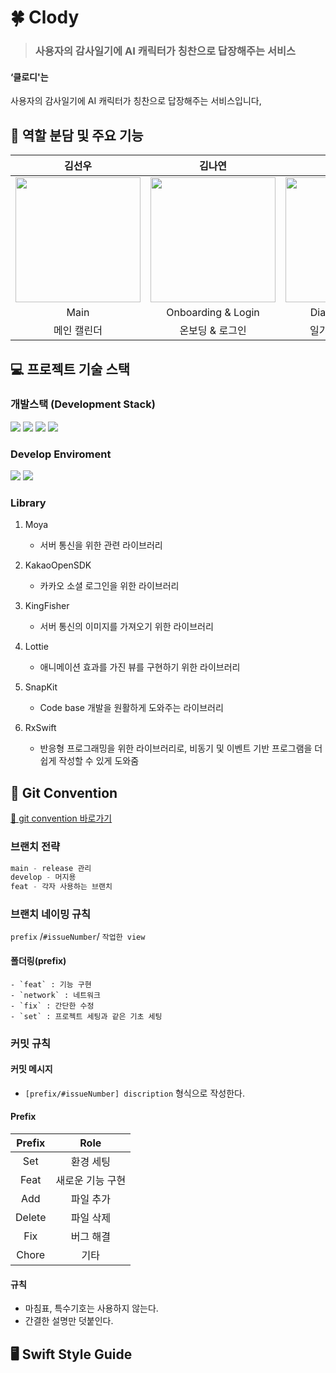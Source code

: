 # 🍀 Clody
> ### 사용자의 감사일기에 AI 캐릭터가 칭찬으로 답장해주는 서비스
#### ‘클로디'는
사용자의 감사일기에 AI 캐릭터가 칭찬으로 답장해주는 서비스입니다,

## 🍎 역할 분담 및 주요 기능
| 김선우 | 김나연 | 오서영 |
| :--------: | :--------: | :--------: |
| <img src="https://github.com/33th-SOPKATHON-TEAM-APP3/SISTAR23-iOS/assets/102219161/fc955987-9966-4ef5-850e-b3d709cc9186" width="200px"/>  | <img src="https://github.com/33th-SOPKATHON-TEAM-APP3/SISTAR23-iOS/assets/102219161/fc955987-9966-4ef5-850e-b3d709cc9186" width="200px"/> | <img src="https://github.com/33th-SOPKATHON-TEAM-APP3/SISTAR23-iOS/assets/102219161/fc955987-9966-4ef5-850e-b3d709cc9186" width="200px"/> | 
| Main | Onboarding & Login | Diary & MyPage | 
| 메인 캘린더 | 온보딩 & 로그인 | 일기 & 마이페이지 |

## 💻 프로젝트 기술 스택
### 개발스택 (Development Stack)
<img src="https://img.shields.io/badge/Swift-F05138?style=flat-square&logo=Swift&logoColor=white"/> <img src="https://img.shields.io/badge/iOS-000000?style=flat-square&logo=ios&logoColor=white"/> <img src="https://img.shields.io/badge/RxSwift-228822?style=flat-square&logo=reactiveX&logoColor=white"/> <img src="https://img.shields.io/badge/MVVM-ff1111?style=flat-square&logo=ios&logoColor=white"/>

### Develop Enviroment 
<img src="https://img.shields.io/badge/xcode 15.1-147EFB?style=flat-square&logo=Xcode&logoColor=white"/> <img src="https://img.shields.io/badge/iOS 15.0-000000?style=flat-square&logo=ios&logoColor=white"/>

### Library
1. Moya
    - 서버 통신을 위한 관련 라이브러리
    
2. KakaoOpenSDK
    - 카카오 소셜 로그인을 위한 라이브러리

3. KingFisher
    - 서버 통신의 이미지를 가져오기 위한 라이브러리
    
4. Lottie
    - 애니메이션 효과를 가진 뷰를 구현하기 위한 라이브러리
    
5. SnapKit
    - Code base 개발을 원활하게 도와주는 라이브러리

6. RxSwift
    - 반응형 프로그래밍을 위한 라이브러리로, 비동기 및 이벤트 기반 프로그램을 더 쉽게 작성할 수 있게 도와줌

## 📌 Git Convention
[🚀 git convention 바로가기](https://github.com/Team-Clody/Clody_iOS/wiki/Clody_iOS)
### 브랜치 전략
```swift
main - release 관리 
develop - 머지용
feat - 각자 사용하는 브랜치
```
### 브랜치 네이밍 규칙
`prefix` /`#issueNumber`/ `작업한 view`
#### 폴더링(prefix)
    - `feat` : 기능 구현
    - `network` : 네트워크
    - `fix` : 간단한 수정
    - `set` : 프로젝트 세팅과 같은 기초 세팅
### 커밋 규칙
#### 커밋 메시지
- `[prefix/#issueNumber] discription` 형식으로 작성한다.
#### Prefix
|Prefix|Role|
|:---:|:---:|
|Set| 환경 세팅 |
|Feat| 새로운 기능 구현|
|Add| 파일 추가 |
|Delete| 파일 삭제 |
|Fix| 버그 해결 |
|Chore| 기타 |
#### 규칙
- 마침표, 특수기호는 사용하지 않는다.
- 간결한 설명만 덧붙인다.

## 🖥️ Swift Style Guide

